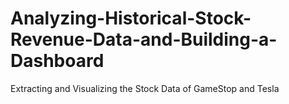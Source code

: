 # Analyzing-Historical-Stock-Revenue-Data-and-Building-a-Dashboard
Extracting and Visualizing the Stock Data of GameStop and Tesla
